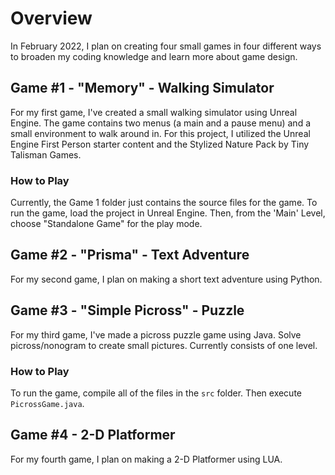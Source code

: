 # Overview
In February 2022, I plan on creating four small games in four different ways to broaden my coding knowledge and learn more about game design.

## Game #1 - "Memory" - Walking Simulator
For my first game, I've created a small walking simulator using Unreal Engine. The game contains two menus (a main and a pause menu) and a small environment to walk around in. For this project, I utilized the Unreal Engine First Person starter content and the Stylized Nature Pack by Tiny Talisman Games. 
### How to Play
Currently, the Game 1 folder just contains the source files for the game. To run the game, load the project in Unreal Engine. Then, from the 'Main' Level, choose "Standalone Game" for the play mode. 

## Game #2 - "Prisma" - Text Adventure
For my second game, I plan on making a short text adventure using Python.

## Game #3 - "Simple Picross" - Puzzle
For my third game, I've made a picross puzzle game using Java. Solve picross/nonogram to create small pictures. Currently consists of one level.
### How to Play
To run the game, compile all of the files in the `src` folder. Then execute `PicrossGame.java`.

## Game #4 - 2-D Platformer
For my fourth game, I plan on making a 2-D Platformer using LUA.
